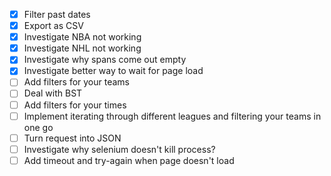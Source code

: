 - [x] Filter past dates
- [x] Export as CSV
- [x] Investigate NBA not working
- [x] Investigate NHL not working
- [x] Investigate why spans come out empty
- [x] Investigate better way to wait for page load
- [ ] Add filters for your teams
- [ ] Deal with BST
- [ ] Add filters for your times
- [ ] Implement iterating through different leagues and filtering your teams in one go
- [ ] Turn request into JSON
- [ ] Investigate why selenium doesn't kill process?
- [ ] Add timeout and try-again when page doesn't load